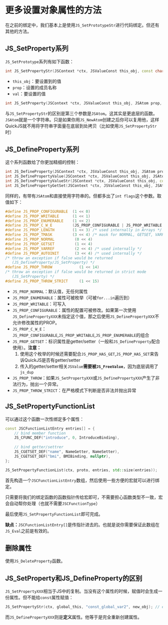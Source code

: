 # 更多设置对象属性的方法

在之前的绑定中，我们基本上是使用`JS_SetPrototypeStr`进行代码绑定。但还有其他的方法。

## JS_SetProperty系列

`JS_SetPrototype`系列有如下函数：

```cpp
int JS_SetPropertyStr(JSContext *ctx, JSValueConst this_obj, const char *prop, JSValue val)
```

* `this_obj`：要设置到的值
* `prop`：设置的成员名称
* `val`：要设置的值

```cpp
int JS_SetProperty(JSContext *ctx, JSValueConst this_obj, JSAtom prop, JSValue val)
```

与`JS_SetPropertyStr`的区别是第三个参数是`JSAtom`。这其实是更底层的函数。`JSAtom`就是一个字符串。只是如果你用`JS_NewAtom`创建之后你可以复用他，这样QuickJS就不用将字符串字面量在底层到处拷贝（比如使用`JS_SetPropertyStr`时）

## JS_DefineProperty系列

这个系列函数给了你更加精细的控制：

```cpp
int JS_DefineProperty(JSContext *ctx, JSValueConst this_obj, JSAtom prop, JSValueConst val, JSValueConst getter, JSValueConst setter, int flags)
int JS_DefinePropertyValue(JSContext *ctx, JSValueConst this_obj, JSAtom prop, JSValue val, int flags)
int JS_DefinePropertyValueStr(JSContext *ctx, JSValueConst this_obj, const char *prop, JSValue val, int flags)
int JS_DefinePropertyGetSet(JSContext *ctx, JSValueConst this_obj, JSAtom prop, JSValue getter, JSValue setter, int flags)
```

同样的，有带有`JSAtom`和直接使用字符串的。但都多出了`int flags`这个参数。取值如下：

```cpp
#define JS_PROP_CONFIGURABLE  (1 << 0)
#define JS_PROP_WRITABLE      (1 << 1)
#define JS_PROP_ENUMERABLE    (1 << 2)
#define JS_PROP_C_W_E         (JS_PROP_CONFIGURABLE | JS_PROP_WRITABLE | JS_PROP_ENUMERABLE)
#define JS_PROP_LENGTH        (1 << 3) /* used internally in Arrays */
#define JS_PROP_TMASK         (3 << 4) /* mask for NORMAL, GETSET, VARREF, AUTOINIT */
#define JS_PROP_NORMAL         (0 << 4)
#define JS_PROP_GETSET         (1 << 4)
#define JS_PROP_VARREF         (2 << 4) /* used internally */
#define JS_PROP_AUTOINIT       (3 << 4) /* used internally */
/* throw an exception if false would be returned
   (JS_DefineProperty/JS_SetProperty) */
#define JS_PROP_THROW            (1 << 14)
/* throw an exception if false would be returned in strict mode
   (JS_SetProperty) */
#define JS_PROP_THROW_STRICT     (1 << 15)
```

* `JS_PROP_NORMAL`：默认值，无任何属性
* `JS_PROP_ENUMERABLE`：属性可被枚举（可被`for...in`遍历到）
* `JS_PROP_WRITABLE`：可写入
* `JS_PROP_CONFIGURABLE`：属性的配置可被修改。如果第一次使用`JS_DefinePropertyXXX`未指定这个值，那之后使用`JS_DefinePropertyXXX`不允许修改属性的PROP。
* `JS_PROP_C_W_E`：`JS_PROP_CONFIGURABLE`,`JS_PROP_WRITABLE`,`JS_PROP_ENUMERABLE`的组合
* `JS_PROP_GETSET`：标识属性是getter/setter（一般和`JS_DefineProperty`配合使用）。**注意：**
  1. 使用这个枚举的时候还需要配合`JS_PROP_HAS_GET`,`JS_PROP_HAS_SET`来告诉QuickJS是否有getter/setter
  2. 传入的getter/setter相关`JSValue`**需要被`JS_FreeValue`**，因为底层调用了`js_dup`
* `JS_PROP_THROW`：如果`JS_SetPropertyXXX`或`JS_DefinePropertyXXX`产生了非法行为，抛出一个异常。
* `JS_PROP_THROW_STRICT`：在严格模式下判断是否非法并抛出异常

## JS_SetPropertyFunctionList

可以通过这个函数一次性绑定多个属性：

```cpp
const JSCFunctionListEntry entries[] = {
    // bind member function
    JS_CFUNC_DEF("introduce", 0, IntroduceBinding),
	
    // bind getter/settrer
    JS_CGETSET_DEF("name", NameGetter, NameSetter),
    JS_CGETSET_DEF("bmi", BMIBinding, nullptr),
};

JS_SetPropertyFunctionList(ctx, proto, entries, std::size(entries));
```

首先构造一个`JSCFunctionListEntry`数组，然后使用一些方便的宏就可以进行绑定。

只需要将我们的绑定函数的函数指针传给宏即可，不需要担心函数类型不一致，宏会自动帮你处理（也就不需要`JSCFunctionType`）

最后使用`JS_SetPropertyFunctionList`即可完成。

**缺点：**`JSCFunctionListEntry[]`是传指针进去的。也就是说你需要保证此数组在`JS_Eval`之前是有效的。

## 删除属性

使用`JS_DeleteProperty`函数。

## JS_SetProperty和JS_DefineProperty的区别

`JS_SetPropertyXXX`相当于JS中的复制。当没有这个属性的时候，赋值时会生成一份属性。但不能给`const`属性赋值：

```cpp
JS_SetPropertyStr(ctx, global_this, "const_global_var2", new_obj); // error!
```

而`JS_DefinePropertyXXX`则是**定义**属性。他等于是完全重新创建属性。